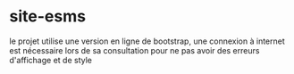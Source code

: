 # site-esms
 le projet utilise une version en ligne de bootstrap, une connexion à internet est nécessaire lors de sa consultation pour ne pas avoir des erreurs d'affichage et de style
